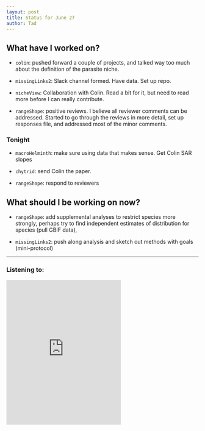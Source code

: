 ```yaml
---
layout: post 
title: Status for June 27 
author: Tad
---
```

 
## What have I worked on?
 
* `colin`: pushed forward a couple of projects, and talked way too much about the definition of the parasite niche. 

* `missingLinks2`: Slack channel formed. Have data. Set up repo. 

* `nicheView`: Collaboration with Colin. Read a bit for it, but need to read more before I can really contribute. 

* `rangeShape`: positive reviews. I believe all reviewer comments can be addressed. Started to go through the reviews in more detail, set up responses file, and addressed most of the minor comments.






### Tonight

* `macroHelminth`: make sure using data that makes sense. Get Colin SAR slopes

* `chytrid`: send Colin the paper. 

* `rangeShape`: respond to reviewers




  
## What should I be working on now? 


* `rangeShape`: add supplemental analyses to restrict species more strongly, perhaps try to find independent estimates of distribution for species (pull GBIF data), 

* `missingLinks2`: push along analysis and sketch out methods with goals (mini-protocol)






 
 
--- 
 
### Listening to: 
 <iframe src='https://embed.spotify.com/?uri=spotify%3Atrack%3A7ofZgS5xDW0XodfjaXWvZG' width='300' height='380' frameborder='0' allowtransparency='true'></iframe> 
 <i class='fa fa-code' style='color:pink'></i> 
